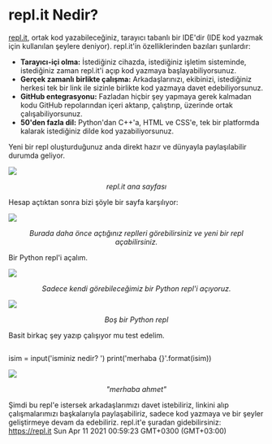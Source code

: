 # repl.it Nedir?
[repl.it](https://repl.it), ortak kod yazabileceğiniz, tarayıcı tabanlı bir IDE'dir (IDE kod yazmak için kullanılan şeylere deniyor). repl.it'in özelliklerinden bazıları şunlardır:
- **Tarayıcı-içi olma:** İstediğiniz cihazda, istediğiniz işletim sisteminde, istediğiniz zaman repl.it'i açıp kod yazmaya başlayabiliyorsunuz.
- **Gerçek zamanlı birlikte çalışma:** Arkadaşlarınızı, ekibinizi, istediğiniz herkesi tek bir link ile sizinle birlikte kod yazmaya davet edebiliyorsunuz.
- **GitHub entegrasyonu:** Fazladan hiçbir şey yapmaya gerek kalmadan kodu GitHub repolarından içeri aktarıp, çalıştırıp, üzerinde ortak çalışabiliyorsunuz. 
- **50'den fazla dil:** Python'dan C++'a, HTML ve CSS'e, tek bir platformda kalarak istediğiniz dilde kod yazabiliyorsunuz.

Yeni bir repl oluşturduğunuz anda direkt hazır ve dünyayla paylaşılabilir durumda geliyor.

![](http://localhost:2057/assets/images/replit.png)
<center><i>repl.it ana sayfası</i></center>

Hesap açtıktan sonra bizi şöyle bir sayfa karşılıyor:

![](http://localhost:2057/assets/images/replitanasayfa.png)
<center><i>Burada daha önce açtığınız replleri görebilirsiniz ve yeni bir repl açabilirsiniz.</i></center>

Bir Python repl'i açalım.

![](http://localhost:2057/assets/images/replacma.png)
<center><i>Sadece kendi görebileceğimiz bir Python repl'i açıyoruz.</i></center>

![](http://localhost:2057/assets/images/replitpython.png)
<center><i>Boş bir Python repl</i></center>

Basit birkaç şey yazıp çalışıyor mu test edelim.
> ```py
isim = input('isminiz nedir? ')
print('merhaba {}'.format(isim))

![](http://localhost:2057/assets/images/repl.png)
<center><i>"merhaba ahmet"</i></center>

Şimdi bu repl'e istersek arkadaşlarımızı davet istebiliriz, linkini alıp çalışmalarımızı başkalarıyla paylaşabiliriz, sadece kod yazmaya ve bir şeyler geliştirmeye devam da edebiliriz. repl.it'e şuradan gidebilirsiniz: https://repl.it
Sun Apr 11 2021 00:59:23 GMT+0300 (GMT+03:00)
